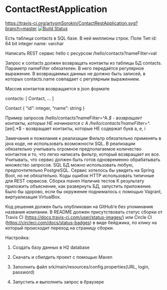 # ContactRestApplication
https://travis-ci.org/artyomSorokin/ContactRestApplication.svg?branch=master
[![Build Status](https://travis-ci.org/artyomSorokin/ContactRestApplication.svg?branch=master)](https://travis-ci.org/artyomSorokin/ContactRestApplication)

Есть таблица contacts в SQL базе. В ней миллионы строк.
Поле Тип
id: 64 bit integer
name: varchar

Написать REST сервис hello с ресурсом
/hello/contacts?nameFilter=val

Запрос к contacts должен возвращать контакты из таблицы БД contacts. Параметр nameFilter обязателен. В него передаётся регулярное выражение. В возвращаемых данных не должно быть записей, в которых contacts.name совпадает с регулярным выражением.

Массив контактов возвращается в json формате

contacts: [ Contact, ... ]

Contact
{
    “id”: integer,
     “name”: string
}

Пример запросов
/hello/contacts?nameFilter=^A.*$ - возвращает контакты, которые НЕ начинаются с A
/hello/contacts?nameFilter=^.*[aei].*$ - возвращает контакты, которые НЕ содержат букв a, e, i

Замечания и пожелания к реализации
Фильтр обязательно применять в java коде, не использовать возможности SQL.
В реализации обязательно учитывать огромное предполагаемое количество контактов и то, что легко написать фильтр, который возвращает их все.
Учитывать, что сервис должен быть готов одновременно обрабатывать множество запросов.
SQL БД можно использовать любую, предпочтительно PostgreSQL.
Сервис хотелось бы увидеть на Spring Boot, но не обязательно.
Коды ошибок HTTP использовать типичные для REST сервисов.
Сборка maven
Наличие тестов
К результату приложить объяснение, как развернуть БД, запустить приложение. Было бы здорово, если бы окружение поднималось с помощью Vagrant, виртуализация VirtualBox.

Код решения должен быть опубликован на GitHub’е без упоминания названия компании. В README должен присутствовать статус сборки от Travis CI (https://docs.travis-ci.com/user/status-images/) или Circle CI (https://circleci.com/docs/status-badges) в виде бейджика, по клику на который происходит переход на страницу сборки.


Настройка:
1. Создать базу данных в H2 database

2. Cкачать и сбилдить проект с помощью Maven

3. Заполнить файл srk/main/resources/config.properties(URL, login, password)

4. Запустить и выполнить запрос в браузере 


